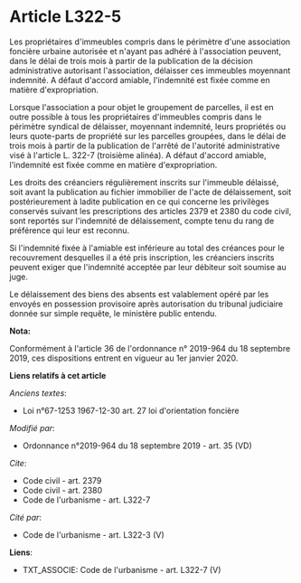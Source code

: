 # Article L322-5

Les propriétaires d'immeubles compris dans le périmètre d'une association foncière urbaine autorisée et n'ayant pas adhéré à
l'association peuvent, dans le délai de trois mois à partir de la publication de la décision administrative autorisant
l'association, délaisser ces immeubles moyennant indemnité. A défaut d'accord amiable, l'indemnité est fixée comme en matière
d'expropriation. 

Lorsque l'association a pour objet le groupement de parcelles, il est en outre possible à tous les propriétaires d'immeubles
compris dans le périmètre syndical de délaisser, moyennant indemnité, leurs propriétés ou leurs quote-parts de propriété sur
les parcelles groupées, dans le délai de trois mois à partir de la publication de l'arrêté de l'autorité administrative visé
à l'article L. 322-7 (troisième alinéa). A défaut d'accord amiable, l'indemnité est fixée comme en matière d'expropriation. 

Les droits des créanciers régulièrement inscrits sur l'immeuble délaissé, soit avant la publication au fichier immobilier de
l'acte de délaissement, soit postérieurement à ladite publication en ce qui concerne les privilèges conservés suivant les
prescriptions des articles 2379 et 2380 du code civil, sont reportés sur l'indemnité de délaissement, compte tenu du rang de
préférence qui leur est reconnu. 

Si l'indemnité fixée à l'amiable est inférieure au total des créances pour le recouvrement desquelles il a été pris
inscription, les créanciers inscrits peuvent exiger que l'indemnité acceptée par leur débiteur soit soumise au juge. 

Le délaissement des biens des absents est valablement opéré par les envoyés en possession provisoire après autorisation du
tribunal judiciaire donnée sur simple requête, le ministère public entendu.

**Nota:**

Conformément à l'article 36 de l'ordonnance n° 2019-964 du 18 septembre 2019, ces dispositions entrent en vigueur au 1er
janvier 2020.

**Liens relatifs à cet article**

_Anciens textes_:

  - Loi n°67-1253 1967-12-30 art. 27 loi d'orientation foncière

_Modifié par_:

  - Ordonnance n°2019-964 du 18 septembre 2019 - art. 35 (VD)

_Cite_:

  - Code civil - art. 2379
  - Code civil - art. 2380
  - Code de l'urbanisme - art. L322-7

_Cité par_:

  - Code de l'urbanisme - art. L322-3 (V)

**Liens**:

  - TXT_ASSOCIE: Code de l'urbanisme - art. L322-7 (V)
